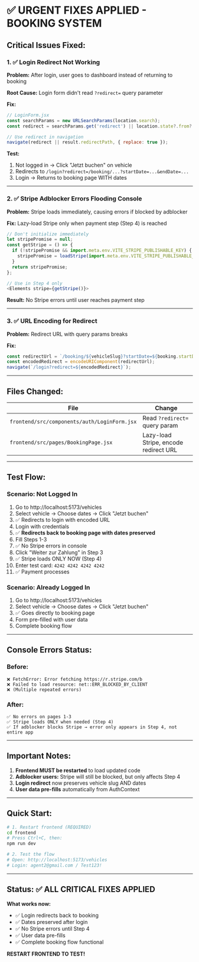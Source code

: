 # ✅ URGENT FIXES APPLIED - BOOKING SYSTEM

## Critical Issues Fixed:

### 1. ✅ Login Redirect Not Working
**Problem:** After login, user goes to dashboard instead of returning to booking

**Root Cause:** Login form didn't read `?redirect=` query parameter

**Fix:**
```javascript
// LoginForm.jsx
const searchParams = new URLSearchParams(location.search);
const redirect = searchParams.get('redirect') || location.state?.from?.pathname || "/dashboard";

// Use redirect in navigation
navigate(redirect || result.redirectPath, { replace: true });
```

**Test:**
1. Not logged in → Click "Jetzt buchen" on vehicle
2. Redirects to `/login?redirect=/booking/...?startDate=...&endDate=...`
3. Login → Returns to booking page WITH dates

---

### 2. ✅ Stripe Adblocker Errors Flooding Console
**Problem:** Stripe loads immediately, causing errors if blocked by adblocker

**Fix:** Lazy-load Stripe only when payment step (Step 4) is reached
```javascript
// Don't initialize immediately
let stripePromise = null;
const getStripe = () => {
  if (!stripePromise && import.meta.env.VITE_STRIPE_PUBLISHABLE_KEY) {
    stripePromise = loadStripe(import.meta.env.VITE_STRIPE_PUBLISHABLE_KEY);
  }
  return stripePromise;
};

// Use in Step 4 only
<Elements stripe={getStripe()}>
```

**Result:** No Stripe errors until user reaches payment step

---

### 3. ✅ URL Encoding for Redirect
**Problem:** Redirect URL with query params breaks

**Fix:**
```javascript
const redirectUrl = `/booking/${vehicleSlug}?startDate=${booking.startDate}&endDate=${booking.endDate}`;
const encodedRedirect = encodeURIComponent(redirectUrl);
navigate(`/login?redirect=${encodedRedirect}`);
```

---

## Files Changed:

| File | Change |
|------|--------|
| `frontend/src/components/auth/LoginForm.jsx` | Read `?redirect=` query param |
| `frontend/src/pages/BookingPage.jsx` | Lazy-load Stripe, encode redirect URL |

---

## Test Flow:

### Scenario: Not Logged In
1. Go to http://localhost:5173/vehicles
2. Select vehicle → Choose dates → Click "Jetzt buchen"
3. ✅ Redirects to login with encoded URL
4. Login with credentials
5. ✅ **Redirects back to booking page with dates preserved**
6. Fill Steps 1-3
7. ✅ No Stripe errors in console
8. Click "Weiter zur Zahlung" in Step 3
9. ✅ Stripe loads ONLY NOW (Step 4)
10. Enter test card: `4242 4242 4242 4242`
11. ✅ Payment processes

### Scenario: Already Logged In
1. Go to http://localhost:5173/vehicles
2. Select vehicle → Choose dates → Click "Jetzt buchen"
3. ✅ Goes directly to booking page
4. Form pre-filled with user data
5. Complete booking flow

---

## Console Errors Status:

### Before:
```
❌ FetchError: Error fetching https://r.stripe.com/b
❌ Failed to load resource: net::ERR_BLOCKED_BY_CLIENT
❌ (Multiple repeated errors)
```

### After:
```
✅ No errors on pages 1-3
✅ Stripe loads ONLY when needed (Step 4)
✅ If adblocker blocks Stripe → error only appears in Step 4, not entire app
```

---

## Important Notes:

1. **Frontend MUST be restarted** to load updated code
2. **Adblocker users:** Stripe will still be blocked, but only affects Step 4
3. **Login redirect** now preserves vehicle slug AND dates
4. **User data pre-fills** automatically from AuthContext

---

## Quick Start:

```bash
# 1. Restart frontend (REQUIRED)
cd frontend
# Press Ctrl+C, then:
npm run dev

# 2. Test the flow
# Open: http://localhost:5173/vehicles
# Login: agent2@gmail.com / Test123!
```

---

## Status: ✅ ALL CRITICAL FIXES APPLIED

**What works now:**
- ✅ Login redirects back to booking
- ✅ Dates preserved after login
- ✅ No Stripe errors until Step 4
- ✅ User data pre-fills
- ✅ Complete booking flow functional

**RESTART FRONTEND TO TEST!**
